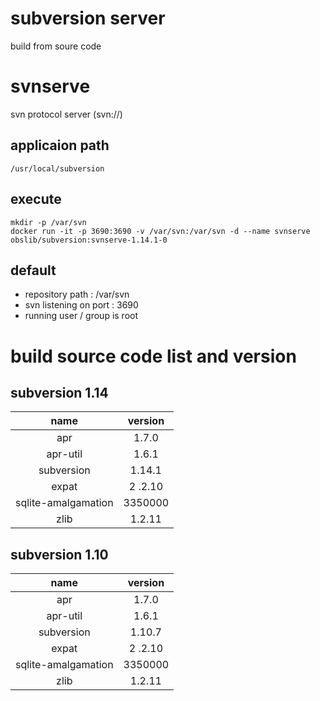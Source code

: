 # subversion server
build from soure code

# svnserve
svn protocol server (svn://) 
## applicaion path
    /usr/local/subversion 
## execute
    mkdir -p /var/svn
    docker run -it -p 3690:3690 -v /var/svn:/var/svn -d --name svnserve obslib/subversion:svnserve-1.14.1-0

## default
* repository path : /var/svn
* svn listening on port : 3690
* running user / group is root

# build source code list and version
## subversion 1.14
| **name** | **version** |
|:---:|:---:|
| apr | 1.7.0 |
| apr-util | 1.6.1 |
| subversion | 1.14.1 |
| expat |2 .2.10 |
| sqlite-amalgamation | 3350000 |
| zlib | 1.2.11 |

## subversion 1.10
| **name** | **version** |
|:---:|:---:|
| apr | 1.7.0 |
| apr-util | 1.6.1 |
| subversion | 1.10.7 |
| expat |2 .2.10 |
| sqlite-amalgamation | 3350000 |
| zlib | 1.2.11 |
